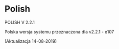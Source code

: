 # Polish



POLISH  V 2.2.1 


Polska wersja systemu przeznaczona dla v2.2.1 - e107



(Aktualizacja 14-08-2019)
